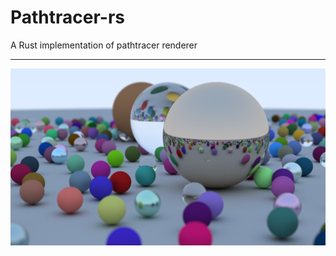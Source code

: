 # Pathtracer-rs

A Rust implementation of pathtracer renderer

-----

<img src="renders/render.png" alt="Example render" />
